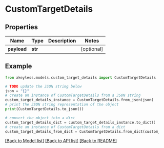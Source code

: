 # CustomTargetDetails


## Properties

Name | Type | Description | Notes
------------ | ------------- | ------------- | -------------
**payload** | **str** |  | [optional] 

## Example

```python
from akeyless.models.custom_target_details import CustomTargetDetails

# TODO update the JSON string below
json = "{}"
# create an instance of CustomTargetDetails from a JSON string
custom_target_details_instance = CustomTargetDetails.from_json(json)
# print the JSON string representation of the object
print(CustomTargetDetails.to_json())

# convert the object into a dict
custom_target_details_dict = custom_target_details_instance.to_dict()
# create an instance of CustomTargetDetails from a dict
custom_target_details_from_dict = CustomTargetDetails.from_dict(custom_target_details_dict)
```
[[Back to Model list]](../README.md#documentation-for-models) [[Back to API list]](../README.md#documentation-for-api-endpoints) [[Back to README]](../README.md)


